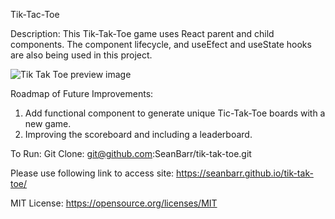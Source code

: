 Tik-Tac-Toe 

Description: 
This Tik-Tak-Toe game uses React parent and child components. 
The component lifecycle, and useEfect and useState hooks are also being used in this project.

![Tik Tak Toe preview image](https://github.com/SeanBarr/tik-tak-toe/blob/main/image/preview.png?raw=true)

Roadmap of Future Improvements:
1. Add functional component to generate unique Tic-Tak-Toe boards with a new game. 
2. Improving the scoreboard and including a leaderboard. 

To Run: Git Clone: git@github.com:SeanBarr/tik-tak-toe.git

Please use following link to access site: https://seanbarr.github.io/tik-tak-toe/

MIT License: https://opensource.org/licenses/MIT
